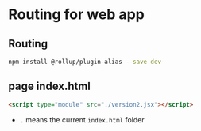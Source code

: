 # Routing for web app

## Routing

```bash
npm install @rollup/plugin-alias --save-dev
```

## page index.html

```html
<script type="module" src="./version2.jsx"></script>
```

  * `.` means the current `index.html` folder